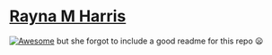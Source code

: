 # [Rayna M Harris](http://raynamharris.github.io)


[![Awesome](https://img.shields.io/badge/rayna-is_awesome-008080.svg)](https://github.com/sindresorhus/awesome) but she forgot to include a good readme for this repo :frowning: 

